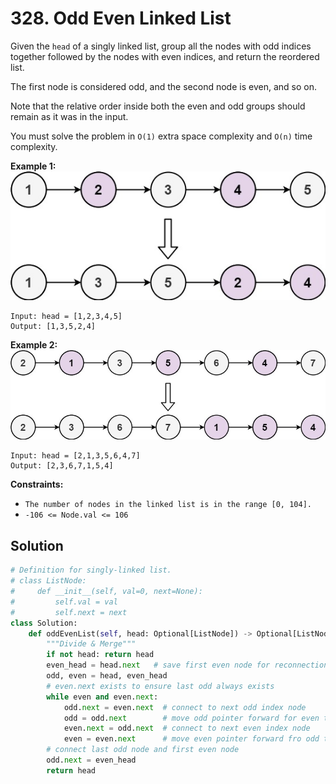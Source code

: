 # 328. Odd Even Linked List

Given the `head` of a singly linked list, group all the nodes with odd indices together followed by the nodes with even indices, and return the reordered list.

The first node is considered odd, and the second node is even, and so on.

Note that the relative order inside both the even and odd groups should remain as it was in the input.

You must solve the problem in `O(1)` extra space complexity and `O(n)` time complexity.

 

**Example 1:**
![img_6.png](img_6.png)
```
Input: head = [1,2,3,4,5]
Output: [1,3,5,2,4]
```

**Example 2:**
![img_7.png](img_7.png)
```
Input: head = [2,1,3,5,6,4,7]
Output: [2,3,6,7,1,5,4]
```

**Constraints:**

* `The number of nodes in the linked list is in the range [0, 104].`
* `-106 <= Node.val <= 106`


## Solution

```python
# Definition for singly-linked list.
# class ListNode:
#     def __init__(self, val=0, next=None):
#         self.val = val
#         self.next = next
class Solution:
    def oddEvenList(self, head: Optional[ListNode]) -> Optional[ListNode]:
        """Divide & Merge"""
        if not head: return head
        even_head = head.next   # save first even node for reconnection
        odd, even = head, even_head
        # even.next exists to ensure last odd always exists
        while even and even.next:
            odd.next = even.next  # connect to next odd index node
            odd = odd.next        # move odd pointer forward for even to use
            even.next = odd.next  # connect to next even index node
            even = even.next      # move even pointer forward fro odd to use
        # connect last odd node and first even node
        odd.next = even_head
        return head
```
